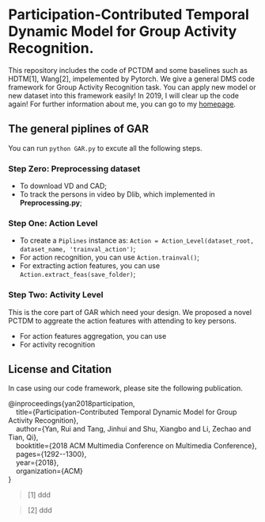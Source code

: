 # Participation-Contributed Temporal Dynamic Model for Group Activity Recognition.

This repository includes the code of PCTDM and some baselines such as HDTM[1], Wang[2], impelemented by Pytorch. We give a general DMS code framework for Group Activity Recognition task. You can apply new model or new dataset into this framework easily! In 2019, I will clear up the code again! For further information about me, you can go to my [homepage](https://ruiyan1995.github.io/).


## The general piplines of GAR
You can run `python GAR.py` to excute all the following steps.
### Step Zero: Preprocessing dataset
- To download VD and CAD;
- To track the persons in video by Dlib, which implemented in **Preprocessing.py**;

### Step One: Action Level
- To create a `Piplines` instance as:
`Action = Action_Level(dataset_root, dataset_name, 'trainval_action')`;
- For action recognition, you can use `Action.trainval()`;
- For extracting action features, you can use `Action.extract_feas(save_folder)`;

### Step Two: Activity Level
This is the core part of GAR which need your design. We proposed a novel PCTDM to aggreate the action features with attending to key persons.
- For action features aggregation, you can use 
- For activity recognition

## License and Citation
In case using our code framework, please site the following publication. 

@inproceedings{yan2018participation,  
&nbsp;&nbsp;&nbsp;&nbsp;title={Participation-Contributed Temporal Dynamic Model for Group Activity Recognition},  
&nbsp;&nbsp;&nbsp;&nbsp;author={Yan, Rui and Tang, Jinhui and Shu, Xiangbo and Li, Zechao and Tian, Qi},  
&nbsp;&nbsp;&nbsp;&nbsp;booktitle={2018 ACM Multimedia Conference on Multimedia Conference},  
&nbsp;&nbsp;&nbsp;&nbsp;pages={1292--1300},  
&nbsp;&nbsp;&nbsp;&nbsp;year={2018},  
&nbsp;&nbsp;&nbsp;&nbsp;organization={ACM}  
}
> [1] ddd

> [2] ddd